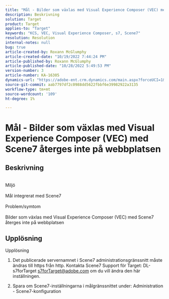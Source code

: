 ```yaml
---
title: "Mål - Bilder som växlas med Visual Experience Composer (VEC) med Scene7 återges inte på webbplatsen"
description: Beskrivning
solution: Target
product: Target
applies-to: "Target"
keywords: "KCS, VEC, Visual Experience Composer, s7, Scene7"
resolution: Resolution
internal-notes: null
bug: true
article-created-by: Roxann McGlumphy
article-created-date: "10/19/2022 7:44:24 PM"
article-published-by: Roxann McGlumphy
article-published-date: "10/28/2022 5:49:53 PM"
version-number: 3
article-number: KA-16305
dynamics-url: "https://adobe-ent.crm.dynamics.com/main.aspx?forceUCI=1&pagetype=entityrecord&etn=knowledgearticle&id=5e91a36a-e64f-ed11-bba2-00224808679b"
source-git-commit: aab7797df2c0988dd5622fbbf6e39982922a3135
workflow-type: tm+mt
source-wordcount: '109'
ht-degree: 1%

---
```


# Mål - Bilder som växlas med Visual Experience Composer (VEC) med Scene7 återges inte på webbplatsen

## Beskrivning

<br>Miljö<br><br>
Mål integrerat med Scene7
<br><br>Problem/symtom<br><br>
Bilder som växlas med Visual Experience Composer (VEC) med Scene7 återges inte på webbplatsen


## Upplösning

Upplösning<br>
1. Det publicerade servernamnet i Scene7 administrationsgränssnitt måste ändras till https från http. Kontakta Scene7 Support för Target: DL-s7forTarget [s7forTarget@adobe.com](mailto:s7forTarget@adobe.com) om du vill ändra den här inställningen.

2. Spara om Scene7-inställningarna i målgränssnittet under: Administration - Scene7-konfiguration




